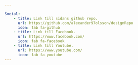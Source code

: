 ```yaml
---

Social:
    - title: Link till sidans github repo.
      url: https://github.com/alexander97olsson/designRepo
      icon: fab fa-github
    - title: Link till Facebook.
      url: https://www.facebook.com/
      icon: fab fa-facebook
    - title: Link till Youtube.
      url: https://www.youtube.com/
      icon: fab fa-youtube
---
```


